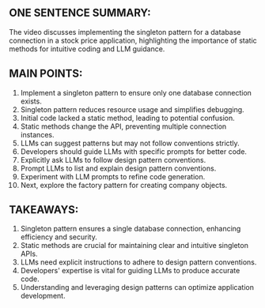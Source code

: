 ## ONE SENTENCE SUMMARY:

The video discusses implementing the singleton pattern for a database connection in a stock price application, highlighting the importance of static methods for intuitive coding and LLM guidance.

## MAIN POINTS:

1. Implement a singleton pattern to ensure only one database connection exists.
2. Singleton pattern reduces resource usage and simplifies debugging.
3. Initial code lacked a static method, leading to potential confusion.
4. Static methods change the API, preventing multiple connection instances.
5. LLMs can suggest patterns but may not follow conventions strictly.
6. Developers should guide LLMs with specific prompts for better code.
7. Explicitly ask LLMs to follow design pattern conventions.
8. Prompt LLMs to list and explain design pattern conventions.
9. Experiment with LLM prompts to refine code generation.
10. Next, explore the factory pattern for creating company objects.

## TAKEAWAYS:

1. Singleton pattern ensures a single database connection, enhancing efficiency and security.
2. Static methods are crucial for maintaining clear and intuitive singleton APIs.
3. LLMs need explicit instructions to adhere to design pattern conventions.
4. Developers' expertise is vital for guiding LLMs to produce accurate code.
5. Understanding and leveraging design patterns can optimize application development.
